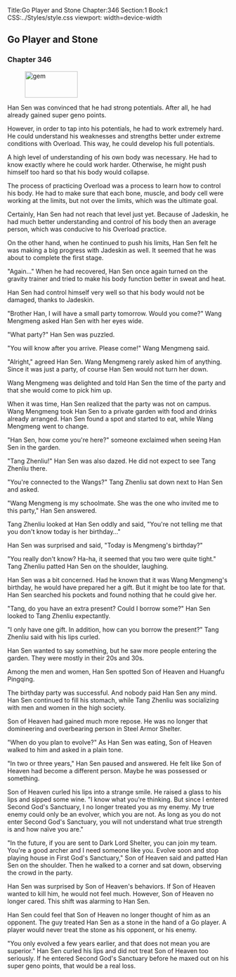 Title:Go Player and Stone 
Chapter:346 
Section:1 
Book:1 
CSS:../Styles/style.css 
viewport: width=device-width
  
## Go Player and Stone
### Chapter 346
  
<figure>
	<img src="../Images/gem.gif" alt="gem" id="gem" width="120" height="60" />
</figure>
  

  
Han Sen was convinced that he had strong potentials. After all, he had already gained super geno points.

However, in order to tap into his potentials, he had to work extremely hard. He could understand his weaknesses and strengths better under extreme conditions with Overload. This way, he could develop his full potentials.

A high level of understanding of his own body was necessary. He had to know exactly where he could work harder. Otherwise, he might push himself too hard so that his body would collapse.

The process of practicing Overload was a process to learn how to control his body. He had to make sure that each bone, muscle, and body cell were working at the limits, but not over the limits, which was the ultimate goal.

Certainly, Han Sen had not reach that level just yet. Because of Jadeskin, he had much better understanding and control of his body then an average person, which was conducive to his Overload practice.

On the other hand, when he continued to push his limits, Han Sen felt he was making a big progress with Jadeskin as well. It seemed that he was about to complete the first stage.

"Again…" When he had recovered, Han Sen once again turned on the gravity trainer and tried to make his body function better in sweat and heat.

Han Sen had control himself very well so that his body would not be damaged, thanks to Jadeskin.

"Brother Han, I will have a small party tomorrow. Would you come?" Wang Mengmeng asked Han Sen with her eyes wide.

"What party?" Han Sen was puzzled.

"You will know after you arrive. Please come!" Wang Mengmeng said.

"Alright," agreed Han Sen. Wang Mengmeng rarely asked him of anything. Since it was just a party, of course Han Sen would not turn her down.

Wang Mengmeng was delighted and told Han Sen the time of the party and that she would come to pick him up.

When it was time, Han Sen realized that the party was not on campus. Wang Mengmeng took Han Sen to a private garden with food and drinks already arranged. Han Sen found a spot and started to eat, while Wang Mengmeng went to change.

"Han Sen, how come you're here?" someone exclaimed when seeing Han Sen in the garden.

"Tang Zhenliu!" Han Sen was also dazed. He did not expect to see Tang Zhenliu there.

"You're connected to the Wangs?" Tang Zhenliu sat down next to Han Sen and asked.

"Wang Mengmeng is my schoolmate. She was the one who invited me to this party," Han Sen answered.

Tang Zhenliu looked at Han Sen oddly and said, "You're not telling me that you don't know today is her birthday…"

Han Sen was surprised and said, "Today is Mengmeng's birthday?"

"You really don't know? Ha-ha, it seemed that you two were quite tight." Tang Zhenliu patted Han Sen on the shoulder, laughing.

Han Sen was a bit concerned. Had he known that it was Wang Mengmeng's birthday, he would have prepared her a gift. But it might be too late for that. Han Sen searched his pockets and found nothing that he could give her.

"Tang, do you have an extra present? Could I borrow some?" Han Sen looked to Tang Zhenliu expectantly.

"I only have one gift. In addition, how can you borrow the present?" Tang Zhenliu said with his lips curled.

Han Sen wanted to say something, but he saw more people entering the garden. They were mostly in their 20s and 30s.

Among the men and women, Han Sen spotted Son of Heaven and Huangfu Pingqing.

The birthday party was successful. And nobody paid Han Sen any mind. Han Sen continued to fill his stomach, while Tang Zhenliu was socializing with men and women in the high society.

Son of Heaven had gained much more repose. He was no longer that domineering and overbearing person in Steel Armor Shelter.

"When do you plan to evolve?" As Han Sen was eating, Son of Heaven walked to him and asked in a plain tone.

"In two or three years," Han Sen paused and answered. He felt like Son of Heaven had become a different person. Maybe he was possessed or something.

Son of Heaven curled his lips into a strange smile. He raised a glass to his lips and sipped some wine. "I know what you're thinking. But since I entered Second God's Sanctuary, I no longer treated you as my enemy. My true enemy could only be an evolver, which you are not. As long as you do not enter Second God's Sanctuary, you will not understand what true strength is and how naïve you are."

"In the future, if you are sent to Dark Lord Shelter, you can join my team. You're a good archer and I need someone like you. Evolve soon and stop playing house in First God's Sanctuary," Son of Heaven said and patted Han Sen on the shoulder. Then he walked to a corner and sat down, observing the crowd in the party.

Han Sen was surprised by Son of Heaven's behaviors. If Son of Heaven wanted to kill him, he would not feel much. However, Son of Heaven no longer cared. This shift was alarming to Han Sen.

Han Sen could feel that Son of Heaven no longer thought of him as an opponent. The guy treated Han Sen as a stone in the hand of a Go player. A player would never treat the stone as his opponent, or his enemy.

"You only evolved a few years earlier, and that does not mean you are superior." Han Sen curled his lips and did not treat Son of Heaven too seriously. If he entered Second God's Sanctuary before he maxed out on his super geno points, that would be a real loss.